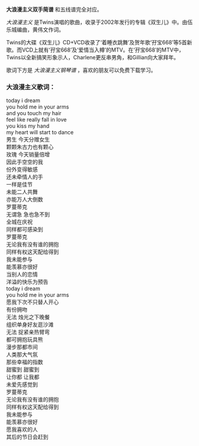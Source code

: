 

**大浪漫主义双手简谱** 和五线谱完全对应。

_大浪漫主义_ 是Twins演唱的歌曲，收录于2002年发行的专辑《双生儿》中。由伍乐城编曲，黄伟文作词。

Twins的大碟《双生儿》CD+VCD收录了‘着睡衣跳舞’及贺年歌‘孖宝668’等5首新歌。而VCD上就有‘孖宝668’及‘爱情当入樽’的MTV。在‘孖宝668’的MTV中，Twins以全新搞笑形象示人，Charlene更反串男角，和Gillian向大家拜年。

歌词下方是 _大浪漫主义钢琴谱_ ，喜欢的朋友可以免费下载学习。

### 大浪漫主义歌词：

today i dream  
you hold me in your arms  
and you touch my hair  
feel like really fall in love  
you kiss my hand  
my heart will start to dance  
男生 今天分赠女生  
颗颗朱古力也有颗心  
玫瑰 今天销量倍增  
因此手空空的我  
份外变得敏感  
还未牵情人的手  
一样是佳节  
未能二人共舞  
亦能万人大倒数  
罗蔓蒂克  
无谓急 急也急不到  
全城在庆祝  
同样都可感染到  
罗蔓蒂克  
无论我有没有谁的拥抱  
同样有权这天配给得到  
我未能参与  
能羡慕亦很好  
当别人的恋情  
洋溢的快乐为预告  
today i dream  
you hold me in your arms  
愿我下次不只替人开心  
有份拥吻  
无法 烛光之下晚餐  
组织单身好友逛沙滩  
无法 捉紧亲热臂弯  
都可拥抱玩具熊  
漫步那都市间  
人类那大气氛  
那些幸福的指数  
甜蜜到 甜蜜到  
让你都 让我都  
未爱先感觉到  
罗蔓蒂克  
无论我有没有谁的拥抱  
同样有权这天配给得到  
我未能参与  
能羡慕亦很好  
愿我喜欢的人  
其后的节日会赶到

